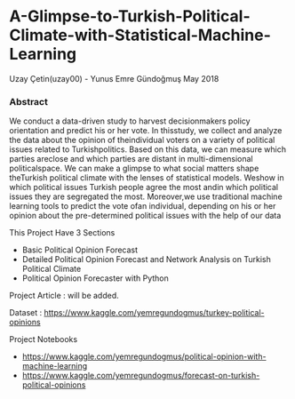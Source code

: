 # A-Glimpse-to-Turkish-Political-Climate-with-Statistical-Machine-Learning

Uzay Çetin(uzay00) - Yunus Emre Gündoğmuş May 2018

### Abstract
We conduct a data-driven study to harvest decisionmakers policy orientation and predict his or her vote. In thisstudy, we collect and analyze the data about the opinion of theindividual voters on a variety of political issues related to Turkishpolitics. Based on this data, we can measure which parties areclose and which parties are distant in multi-dimensional politicalspace. We can make a glimpse to what social matters shape theTurkish political climate with the lenses of statistical models. Weshow in which political issues Turkish people agree the most andin which political issues they are segregated the most. Moreover,we use traditional machine learning tools to predict the vote ofan individual, depending on his or her opinion about the pre-determined political issues with the help of our data

This Project Have 3 Sections
* Basic Political Opinion Forecast
* Detailed Political Opinion Forecast and Network Analysis on Turkish Political Climate
* Political Opinion Forecaster with Python

Project Article : will be added.

Dataset : https://www.kaggle.com/yemregundogmus/turkey-political-opinions

Project Notebooks 
* https://www.kaggle.com/yemregundogmus/political-opinion-with-machine-learning
* https://www.kaggle.com/yemregundogmus/forecast-on-turkish-political-opinions

